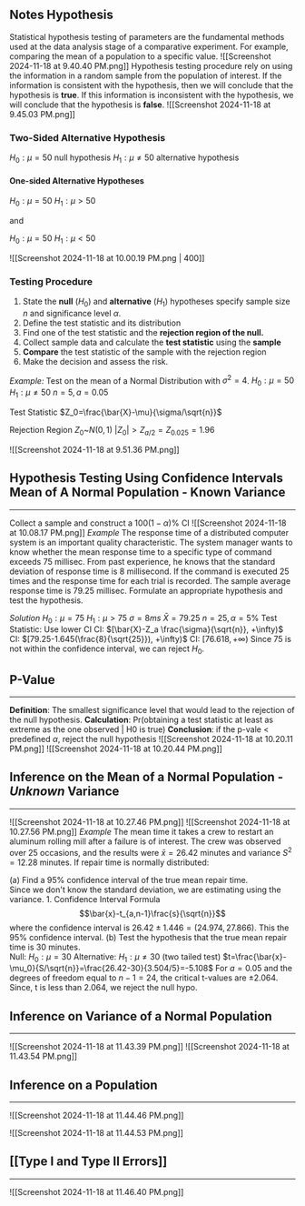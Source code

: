 ## Notes Hypothesis
Statistical hypothesis testing of parameters are the fundamental methods used at the data analysis stage of a comparative experiment. For example, comparing the mean of a population to a specific value. 
![[Screenshot 2024-11-18 at 9.40.40 PM.png]]
Hypothesis testing procedure rely on using the information in a random sample from the population of interest. If the information is consistent with the hypothesis, then we will conclude that the hypothesis is **true**. If this information is inconsistent with the hypothesis, we will conclude that the hypothesis is **false**.
![[Screenshot 2024-11-18 at 9.45.03 PM.png]]

### Two-Sided Alternative Hypothesis
$H_0: \mu = 50$  null hypothesis
$H_1: \mu \ne 50$  alternative hypothesis


#### One-sided Alternative Hypotheses
$H_0: \mu = 50$
$H_1: \mu > 50$

and 

$H_0: \mu = 50$ 
$H_1: \mu < 50$

![[Screenshot 2024-11-18 at 10.00.19 PM.png | 400]]
### Testing Procedure
1. State the **null** ($H_0$) and **alternative** $(H_1)$ hypotheses specify sample size $n$ and significance level $\alpha$. 
2. Define the test statistic and its distribution
3. Find one of the test statistic and the **rejection region of the null.** 
4. Collect sample data and calculate the **test statistic** using the **sample**
5. **Compare** the test statistic of the sample with the rejection region
6. Make the decision and assess the risk.
 
*Example:* Test on the mean of a Normal Distribution with $\sigma^2=4$. 
$H_0: \mu = 50$
$H_1: \mu \ne 50$
$n=5, a=0.05$

Test Statistic
$Z_0=\frac{\bar{X}-\mu}{\sigma/\sqrt{n}}$

Rejection Region
$Z_0$~$N(0,1)$
$|Z_0|>Z_{a/2}=Z_{0.025}=1.96$

![[Screenshot 2024-11-18 at 9.51.36 PM.png]]


## Hypothesis Testing Using Confidence Intervals Mean of A Normal Population - Known Variance
___
Collect a sample and construct a $100(1-\alpha)\%$ CI
![[Screenshot 2024-11-18 at 10.08.17 PM.png]]
*Example*
The response time of a distributed computer system is an important quality characteristic. The system manager wants to know whether the mean response time to a specific type of command exceeds 75 millisec. From past experience, he knows that the standard deviation of response time is 8 millisecond. If the command is executed 25 times and the response time for each trial is recorded. The sample average response time is 79.25 millisec. Formulate an appropriate hypothesis and test the hypothesis. 

*Solution*
	$H_0: \mu = 75$
	$H_1: \mu > 75$
	$\sigma = 8 ms$
	$\bar{X}=79.25$
	$n=25, \alpha =5\%$
	Test Statistic:
	Use lower CI
	CI: $[\bar{X}-Z_a \frac{\sigma}{\sqrt{n}}, +\infty)$ 
	CI: $[79.25-1.645(\frac{8}{\sqrt{25}}), +\infty)$ 
	CI: $[76.618, +\infty)$
	Since 75 is not within the confidence interval, we can reject $H_0$. 

## P-Value
___
**Definition**: The smallest significance level that would lead to the rejection of the null hypothesis.
**Calculation**: Pr(obtaining a test statistic at least as extreme as the one observed | H0 is true)
**Conclusion**: if the p-vale < predefined $\alpha$, reject the null hypothesis
![[Screenshot 2024-11-18 at 10.20.11 PM.png]]
![[Screenshot 2024-11-18 at 10.20.44 PM.png]]

## Inference on the Mean of a Normal Population - *Unknown* Variance
___
![[Screenshot 2024-11-18 at 10.27.46 PM.png]]
![[Screenshot 2024-11-18 at 10.27.56 PM.png]]
*Example*
The mean time it takes a crew to restart an aluminum rolling mill after a failure is of interest. The crew was observed over 25 occasions, and the results were $\bar{x} = 26.42$ minutes and variance $S^2 = 12.28$ minutes. If repair time is normally distributed:

(a) Find a 95% confidence interval of the true mean repair time.  
	Since we don't know the standard deviation, we are estimating using the variance. 
	1. Confidence Interval Formula $$\bar{x}-t_{a,n-1}\frac{s}{\sqrt{n}}$$ where the confidence interval is $26.42 \pm 1.446 = (24.974, 27.866)$. This the 95% confidence interval. 
(b) Test the hypothesis that the true mean repair time is 30 minutes.  
	Null: $H_0: \mu = 30$
	Alternative: $H_1: \mu \ne 30$ (two tailed test)
	$t=\frac{\bar{x}-\mu_0}{S/\sqrt{n}}=\frac{26.42-30}{3.504/5}=-5.108$
	For $a=0.05$ and the degrees of freedom equal to $n-1=24$, the critical t-values are $\pm 2.064$. Since, t is less than 2.064, we reject the null hypo.

## Inference on Variance of a Normal Population
___
![[Screenshot 2024-11-18 at 11.43.39 PM.png]]
![[Screenshot 2024-11-18 at 11.43.54 PM.png]]

## Inference on a Population
___
![[Screenshot 2024-11-18 at 11.44.46 PM.png]]

![[Screenshot 2024-11-18 at 11.44.53 PM.png]]

## [[Type I and Type II Errors]]
___
![[Screenshot 2024-11-18 at 11.46.40 PM.png]]